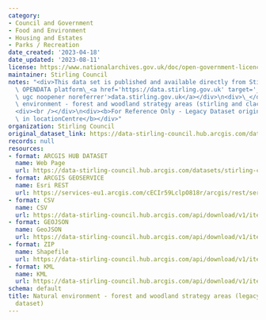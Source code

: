 ```yaml
---
category:
- Council and Government
- Food and Environment
- Housing and Estates
- Parks / Recreation
date_created: '2023-04-18'
date_updated: '2023-08-11'
license: https://www.nationalarchives.gov.uk/doc/open-government-licence/version/3/
maintainer: Stirling Council
notes: "<div>This data set is published and available directly from Stirling Council's\
  \ OPENDATA platform\_<a href='https://data.stirling.gov.uk' target='_blank' rel='nofollow\
  \ ugc noopener noreferrer'>data.stirling.gov.uk</a></div>\n<div>\_</div>\n<div>natural\
  \ environment - forest and woodland strategy areas (stirling and clacks)</div>\n\
  <div><br /></div>\n<div><b>For Reference Only - Legacy Dataset originally published\
  \ in locationCentre</b></div>"
organization: Stirling Council
original_dataset_link: https://data-stirling-council.hub.arcgis.com/datasets/stirling-council::natural-environment-forest-and-woodland-strategy-areas-legacy-reference-dataset
records: null
resources:
- format: ARCGIS HUB DATASET
  name: Web Page
  url: https://data-stirling-council.hub.arcgis.com/datasets/stirling-council::natural-environment-forest-and-woodland-strategy-areas-legacy-reference-dataset
- format: ARCGIS GEOSERVICE
  name: Esri REST
  url: https://services-eu1.arcgis.com/cECIr59LclpO818r/arcgis/rest/services/forestry_and_woodland_strategy_areas_stirling_clacks/FeatureServer/2
- format: CSV
  name: CSV
  url: https://data-stirling-council.hub.arcgis.com/api/download/v1/items/ede2d06c736c4a9cabe11541b0a5226a/csv?layers=2
- format: GEOJSON
  name: GeoJSON
  url: https://data-stirling-council.hub.arcgis.com/api/download/v1/items/ede2d06c736c4a9cabe11541b0a5226a/geojson?layers=2
- format: ZIP
  name: Shapefile
  url: https://data-stirling-council.hub.arcgis.com/api/download/v1/items/ede2d06c736c4a9cabe11541b0a5226a/shapefile?layers=2
- format: KML
  name: KML
  url: https://data-stirling-council.hub.arcgis.com/api/download/v1/items/ede2d06c736c4a9cabe11541b0a5226a/kml?layers=2
schema: default
title: Natural environment - forest and woodland strategy areas (legacy reference
  dataset)
---
```

